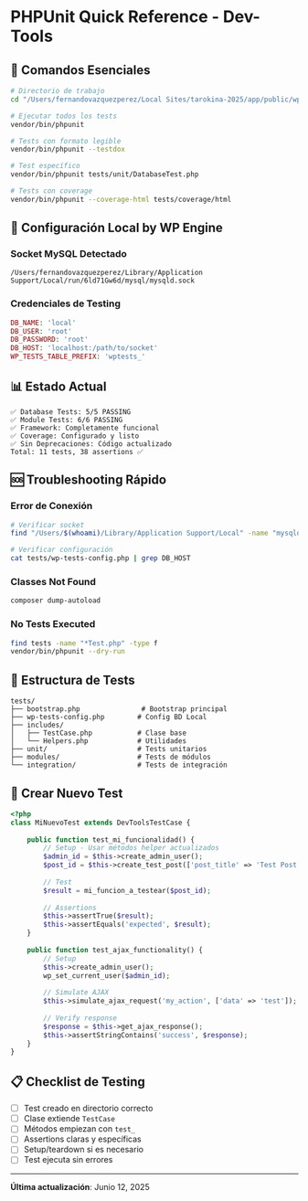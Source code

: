 # PHPUnit Quick Reference - Dev-Tools

## 🚀 Comandos Esenciales

```bash
# Directorio de trabajo
cd "/Users/fernandovazquezperez/Local Sites/tarokina-2025/app/public/wp-content/plugins/tarokina-2025/dev-tools"

# Ejecutar todos los tests
vendor/bin/phpunit

# Tests con formato legible
vendor/bin/phpunit --testdox

# Test específico
vendor/bin/phpunit tests/unit/DatabaseTest.php

# Tests con coverage
vendor/bin/phpunit --coverage-html tests/coverage/html
```

## 🔧 Configuración Local by WP Engine

### Socket MySQL Detectado
```
/Users/fernandovazquezperez/Library/Application Support/Local/run/6ld71Gw6d/mysql/mysqld.sock
```

### Credenciales de Testing
```php
DB_NAME: 'local'
DB_USER: 'root'
DB_PASSWORD: 'root'
DB_HOST: 'localhost:/path/to/socket'
WP_TESTS_TABLE_PREFIX: 'wptests_'
```

## 📊 Estado Actual

```
✅ Database Tests: 5/5 PASSING
✅ Module Tests: 6/6 PASSING  
✅ Framework: Completamente funcional
✅ Coverage: Configurado y listo
✅ Sin Deprecaciones: Código actualizado
Total: 11 tests, 38 assertions ✅
```

## 🆘 Troubleshooting Rápido

### Error de Conexión
```bash
# Verificar socket
find "/Users/$(whoami)/Library/Application Support/Local" -name "mysqld.sock"

# Verificar configuración
cat tests/wp-tests-config.php | grep DB_HOST
```

### Classes Not Found
```bash
composer dump-autoload
```

### No Tests Executed
```bash
find tests -name "*Test.php" -type f
vendor/bin/phpunit --dry-run
```

## 📁 Estructura de Tests

```
tests/
├── bootstrap.php               # Bootstrap principal
├── wp-tests-config.php        # Config BD Local
├── includes/
│   ├── TestCase.php           # Clase base
│   └── Helpers.php            # Utilidades
├── unit/                      # Tests unitarios
├── modules/                   # Tests de módulos
└── integration/               # Tests de integración
```

## 🎯 Crear Nuevo Test

```php
<?php
class MiNuevoTest extends DevToolsTestCase {
    
    public function test_mi_funcionalidad() {
        // Setup - Usar métodos helper actualizados
        $admin_id = $this->create_admin_user();
        $post_id = $this->create_test_post(['post_title' => 'Test Post']);
        
        // Test
        $result = mi_funcion_a_testear($post_id);
        
        // Assertions
        $this->assertTrue($result);
        $this->assertEquals('expected', $result);
    }
    
    public function test_ajax_functionality() {
        // Setup
        $this->create_admin_user();
        wp_set_current_user($admin_id);
        
        // Simulate AJAX
        $this->simulate_ajax_request('my_action', ['data' => 'test']);
        
        // Verify response
        $response = $this->get_ajax_response();
        $this->assertStringContains('success', $response);
    }
}
```

## 📋 Checklist de Testing

- [ ] Test creado en directorio correcto
- [ ] Clase extiende `TestCase`
- [ ] Métodos empiezan con `test_`
- [ ] Assertions claras y específicas
- [ ] Setup/teardown si es necesario
- [ ] Test ejecuta sin errores

---

**Última actualización**: Junio 12, 2025
